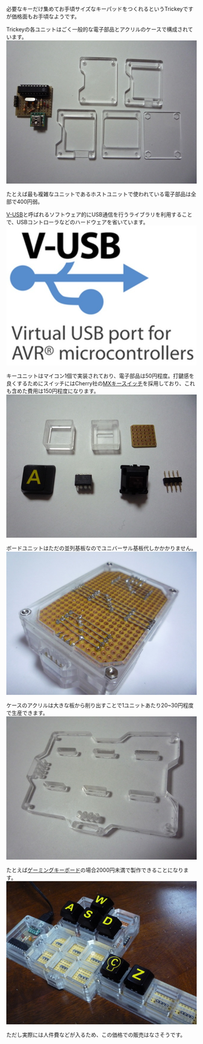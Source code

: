 必要なキーだけ集めてお手頃サイズなキーパッドをつくれるというTrickeyですが価格面もお手頃なようです。

Trickeyの各ユニットはごく一般的な電子部品とアクリルのケースで構成されています。  
![](images/host_parts.jpg)

たとえば最も複雑なユニットであるホストユニットで使われている電子部品は全部で400円弱。

[V-USB](http://www.obdev.at/products/vusb/)と呼ばれるソフトウェア的にUSB通信を行うライブラリを利用することで、USBコントローラなどのハードウェアを省いています。  
![](images/vusb-teaser.jpg)

キーユニットはマイコン1個で実装されており、電子部品は50円程度。打鍵感を良くするためにスイッチにはCherry社の[MXキースイッチ](http://www.jw-shop.com/P-keyboard-mswitch10/page45/detail.htm)を採用しており、これも含めた費用は150円程度になります。  
![](images/key_unit_parts.jpg)

ボードユニットはただの並列基板なのでユニバーサル基板代しかかかりません。  
![](images/board_21.jpg)

ケースのアクリルは大きな板から削り出すことで1ユニットあたり20~30円程度で生産できます。  
![](images/acylic_parts.jpg)

たとえば[ゲーミングキーボード](index.html?page=game)の場合2000円未満で製作できることになります。  
![](images/game_4.jpg)

ただし実際には人件費などが入るため、この価格での販売はなさそうです。
